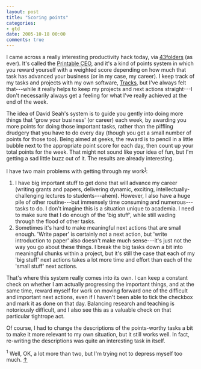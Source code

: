 ```yaml
---
layout: post
title: "Scoring points"
categories:
- gtd
date: 2005-10-18 00:00
comments: true
---
```


<p>I came across a really interesting productivity hack today, via <a href="http://www.43folders.com/">43folders</a> (as ever). It's called the <a href="http://davidseah.com/projects/the-printable-ceo/">Printable CEO</a>, and it's a kind of points system in which you reward yourself with a weighted score depending on how much that task has advanced your business (or in my case, my career). I keep track of my tasks and projects with my own software, <a href="http://www.rousette.org.uk/projects/">Tracks</a>, but I've always felt that---while it really helps to keep my projects and next actions straight---I don't necessarily always get a feeling for what I've really achieved at the end of the week.</p>

<p>The idea of David Seah's system is to guide you gently into doing more things that 'grow your business' (or career) each week, by awarding you more points for doing those important tasks, rather than the piffling drudgery that you have to do every day (though you get a small number of points for those too). Being aimed at geeks, the reward is to pencil in a little bubble next to the appropriate point score for each day, then count up your total points for the week. That might not sound like your idea of fun, but I'm getting a sad little buzz out of it. The results are already interesting.</p>

<p>I have two main problems with getting through my work<sup id="r1-181005"><a href="#f1-181005">1</a></sup>:</p>

<ol>
<li>I have big important stuff to get done that will advance my career (writing grants and papers, delivering dynamic, exciting, intellectually-challenging lectures to students---ahem). However, I also have a huge pile of other routine---but immensely time consuming and numerous---tasks to do. I don't imagine this is a situation unique to academia. I need to make sure that I do enough of the 'big stuff', while still wading through the flood of other tasks.</li>
<li>Sometimes it's hard to make meaningful next actions that are small enough. 'Write paper' is certainly not a next action, but 'write introduction to paper' also doesn't make much sense---it's just not the way you go about these things. I break the big tasks down a bit into meaningful chunks within a project, but it's still the case that each of my 'big stuff' next actions takes a lot more time and effort than each of the 'small stuff' next actions.</li>
</ol>

<p>That's where this system really comes into its own. I can keep a constant check on whether I am actually progressing the important things, and at the same time, reward myself for work on moving forward one of the difficult and important next actions, even if I haven't been able to tick the checkbox and mark it as done on that day. Balancing research and teaching is notoriously difficult, and I also see this as a valuable check on that particular tightrope act.</p>

<p>Of course, I had to change the descriptions of the points-worthy tasks a bit to make it more relevant to my own situation, but it still works well. In fact, re-writing the descriptions was quite an interesting task in itself.</p>

<p><sup id="f1-181005">1</sup> Well, OK, a lot more than two, but I'm trying not to depress myself too much. <a href="#r1-181005">&uarr;</a></p>



